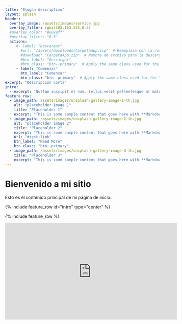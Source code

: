 ```yaml
---
title: "Slogan descriptivo"
layout: splash
header:
  overlay_image: /assets/images/service.jpg
  overlay_filter: rgba(102,153,255,0.5)
  #overlay_color: "#6699ff"
  #overlay_filter: "0.5"
  actions:
     #- label: "Descargar" 
       #url: "/assets/downloads/CarpetaApp.zip"  # Reemplaza con la ruta correcta de tu archivo zip
       #download: "CarpetaApp.zip"  # Nombre de archivo para la descarga
       #btn_label: "Descargar"
       #btn_class: "btn--primary"  # Apply the same class used for the "Read More" button
     - label: "Comenzar" 
       btn_label: "Comenzar"
       btn_class: "btn--primary"  # Apply the same class used for the "Read More" button
excerpt: "Descripción corta"
intro: 
  - excerpt: 'Nullam suscipit et nam, tellus velit pellentesque at malesuada, enim eaque. Quis nulla, netus tempor in diam gravida tincidunt, *proin faucibus* voluptate felis id sollicitudin. Centered with `type="center"`'
feature_row:
  - image_path: assets/images/unsplash-gallery-image-1-th.jpg
    alt: "placeholder image 1"
    title: "Placeholder 1"
    excerpt: "This is some sample content that goes here with **Markdown** formatting."
  - image_path: /assets/images/unsplash-gallery-image-2-th.jpg
    alt: "placeholder image 2"
    title: "Placeholder 2"
    excerpt: "This is some sample content that goes here with **Markdown** formatting."
    url: "#test-link"
    btn_label: "Read More"
    btn_class: "btn--primary"
  - image_path: /assets/images/unsplash-gallery-image-3-th.jpg
    title: "Placeholder 3"
    excerpt: "This is some sample content that goes here with **Markdown** formatting."
---
```


# Bienvenido a mi sitio

Esto es el contenido principal de mi página de inicio.

{% include feature_row id="intro" type="center" %}

{% include feature_row %}

<iframe width="560" height="315" src="https://www.youtube.com/embed/4xd4k43obXE?controls=0&showinfo=0&modestbranding=1&rel=0&autoplay=0&loop=0&mute=0&start=0&end=0&iv_load_policy=3" frameborder="0" allowfullscreen></iframe>



